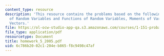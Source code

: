 ```yaml
---
content_type: resource
description: 'This resource contains the problems based on the following topics: Expectation
  of Random Variables and Functions of Random Variables, Moments of Variables and
  Vectors.'
file: https://ol-ocw-studio-app-qa.s3.amazonaws.com/courses/1-151-probability-and-statistics-in-engineering-spring-2005/6c786b2002c1204eb865f8c9498c47af_homework_5_2005.pdf
file_type: application/pdf
resourcetype: Document
title: homework_5_2005.pdf
uid: 6c786b20-02c1-204e-b865-f8c9498c47af
---
```

